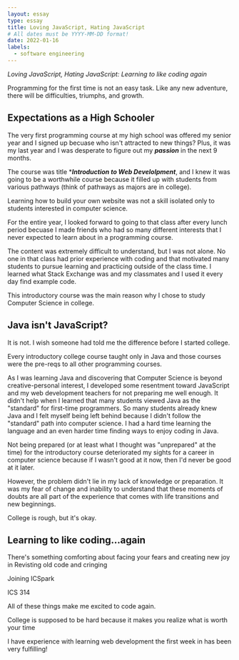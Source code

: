 ```yaml
---
layout: essay
type: essay
title: Loving JavaScript, Hating JavaScript
# All dates must be YYYY-MM-DD format!
date: 2022-01-16
labels:
  - software engineering
---
```


*Loving JavaScript, Hating JavaScript: Learning to like coding again*

Programming for the first time is not an easy task. Like any new adventure, there will be difficulties, triumphs, and growth.

## Expectations as a High Schooler

The very first programming course at my high school was offered my senior year and I signed up becuase who isn't attracted to new things? Plus, it was my last year and I was desperate to figure out my ***passion*** in the next 9 months.

The course was title ****Introduction to Web Develolpment***, and I knew it was going to be a worthwhile course because it filled up with students from various pathways (think of pathways as majors are in college).

Learning how to build your own website was not a skill isolated only to students interested in computer science.

For the entire year, I looked forward to going to that class after every lunch period becuase I made friends who had so many different interests that I never expected to learn about in a programming course.

The content was extremely difficult to understand, but I was not alone. No one in that class had prior experience with coding and that motivated many students to pursue learning and practicing outside of the class time. I learned what Stack Exchange was and my classmates and I used it every day find example code.

This introductory course was the main reason why I chose to study Computer Science in college.

## Java isn't JavaScript?

It is not. I wish someone had told me the difference before I started college.

Every introductory college course taught only in Java and those courses were the pre-reqs to all other programming courses.

As I was learning Java and discovering that Computer Science is beyond creative-personal interest, I developed some resentment toward JavaScript and my web development teachers for not preparing me well enough. It didn't help when I learned that many students viewed Java as the "standard" for first-time programmers. So many students already knew Java and I felt myself being left behind because I didn't follow the "standard" path into computer science. I had a hard time learning the language and an even harder time finding ways to enjoy coding in Java.

Not being prepared (or at least what I thought was "unprepared" at the time) for the introductory course deteriorated my sights for a career in computer science because if I wasn't good at it now, then I'd never be good at it later.

However, the problem didn't lie in my lack of knowledge or preparation. It was my fear of change and inability to understand that these moments of doubts are all part of the experience that comes with life transitions and new beginnings.

College is rough, but it's okay.

## Learning to like coding...again

There's something comforting about facing your fears and creating new joy in 
Revisting old code and cringing

Joining ICSpark

ICS 314

All of these things make me excited to code again. 

College is supposed to be hard because it makes you realize what is worth your time

I have experience with learning web development the first week in has been very fulfilling!
